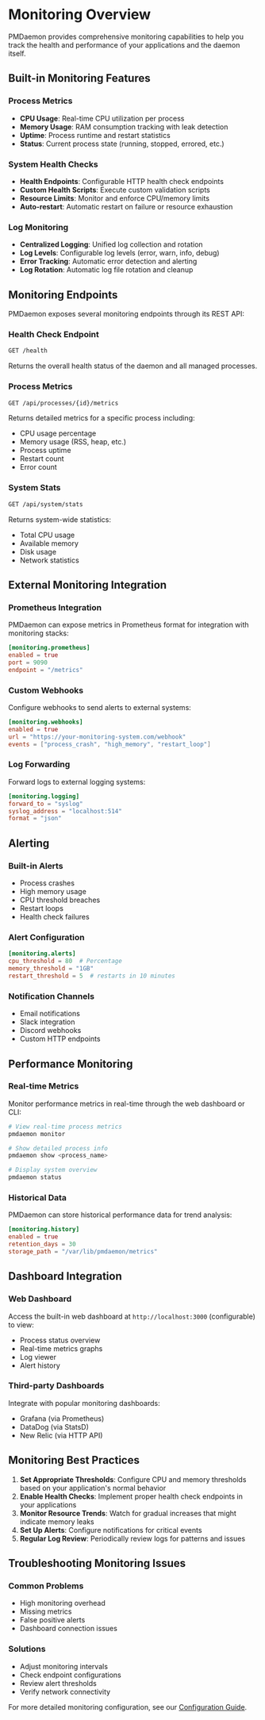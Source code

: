# Monitoring Overview

PMDaemon provides comprehensive monitoring capabilities to help you track the health and performance of your applications and the daemon itself.

## Built-in Monitoring Features

### Process Metrics
- **CPU Usage**: Real-time CPU utilization per process
- **Memory Usage**: RAM consumption tracking with leak detection
- **Uptime**: Process runtime and restart statistics
- **Status**: Current process state (running, stopped, errored, etc.)

### System Health Checks
- **Health Endpoints**: Configurable HTTP health check endpoints
- **Custom Health Scripts**: Execute custom validation scripts
- **Resource Limits**: Monitor and enforce CPU/memory limits
- **Auto-restart**: Automatic restart on failure or resource exhaustion

### Log Monitoring
- **Centralized Logging**: Unified log collection and rotation
- **Log Levels**: Configurable log levels (error, warn, info, debug)
- **Error Tracking**: Automatic error detection and alerting
- **Log Rotation**: Automatic log file rotation and cleanup

## Monitoring Endpoints

PMDaemon exposes several monitoring endpoints through its REST API:

### Health Check Endpoint
```bash
GET /health
```

Returns the overall health status of the daemon and all managed processes.

### Process Metrics
```bash
GET /api/processes/{id}/metrics
```

Returns detailed metrics for a specific process including:
- CPU usage percentage
- Memory usage (RSS, heap, etc.)
- Process uptime
- Restart count
- Error count

### System Stats
```bash
GET /api/system/stats
```

Returns system-wide statistics:
- Total CPU usage
- Available memory
- Disk usage
- Network statistics

## External Monitoring Integration

### Prometheus Integration
PMDaemon can expose metrics in Prometheus format for integration with monitoring stacks:

```toml
[monitoring.prometheus]
enabled = true
port = 9090
endpoint = "/metrics"
```

### Custom Webhooks
Configure webhooks to send alerts to external systems:

```toml
[monitoring.webhooks]
enabled = true
url = "https://your-monitoring-system.com/webhook"
events = ["process_crash", "high_memory", "restart_loop"]
```

### Log Forwarding
Forward logs to external logging systems:

```toml
[monitoring.logging]
forward_to = "syslog"
syslog_address = "localhost:514"
format = "json"
```

## Alerting

### Built-in Alerts
- Process crashes
- High memory usage
- CPU threshold breaches
- Restart loops
- Health check failures

### Alert Configuration
```toml
[monitoring.alerts]
cpu_threshold = 80  # Percentage
memory_threshold = "1GB"
restart_threshold = 5  # restarts in 10 minutes
```

### Notification Channels
- Email notifications
- Slack integration
- Discord webhooks
- Custom HTTP endpoints

## Performance Monitoring

### Real-time Metrics
Monitor performance metrics in real-time through the web dashboard or CLI:

```bash
# View real-time process metrics
pmdaemon monitor

# Show detailed process info
pmdaemon show <process_name>

# Display system overview
pmdaemon status
```

### Historical Data
PMDaemon can store historical performance data for trend analysis:

```toml
[monitoring.history]
enabled = true
retention_days = 30
storage_path = "/var/lib/pmdaemon/metrics"
```

## Dashboard Integration

### Web Dashboard
Access the built-in web dashboard at `http://localhost:3000` (configurable) to view:
- Process status overview
- Real-time metrics graphs
- Log viewer
- Alert history

### Third-party Dashboards
Integrate with popular monitoring dashboards:
- Grafana (via Prometheus)
- DataDog (via StatsD)
- New Relic (via HTTP API)

## Monitoring Best Practices

1. **Set Appropriate Thresholds**: Configure CPU and memory thresholds based on your application's normal behavior
2. **Enable Health Checks**: Implement proper health check endpoints in your applications
3. **Monitor Resource Trends**: Watch for gradual increases that might indicate memory leaks
4. **Set Up Alerts**: Configure notifications for critical events
5. **Regular Log Review**: Periodically review logs for patterns and issues

## Troubleshooting Monitoring Issues

### Common Problems
- High monitoring overhead
- Missing metrics
- False positive alerts
- Dashboard connection issues

### Solutions
- Adjust monitoring intervals
- Check endpoint configurations
- Review alert thresholds
- Verify network connectivity

For more detailed monitoring configuration, see our [Configuration Guide](../configuration/overview.md).
